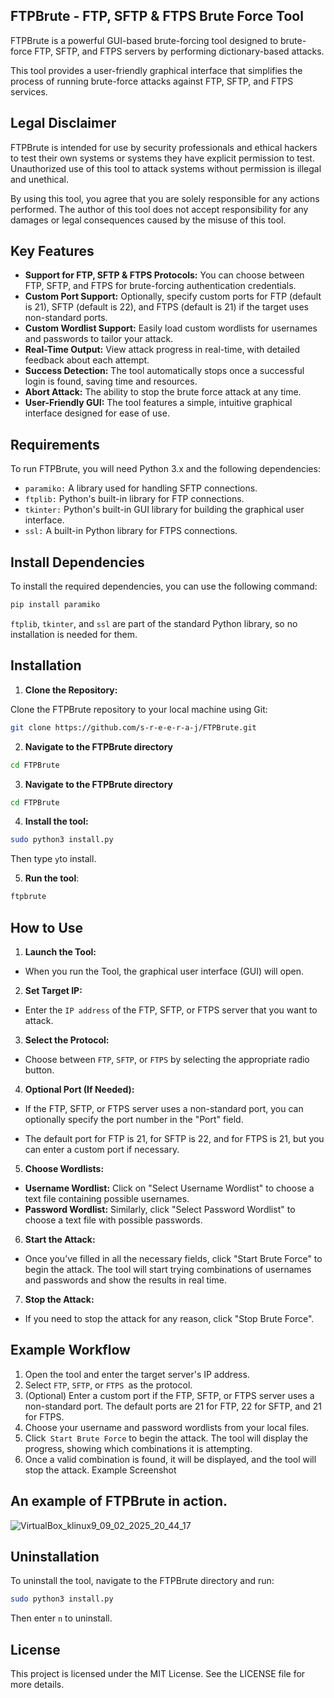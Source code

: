 ## FTPBrute - FTP, SFTP & FTPS Brute Force Tool
FTPBrute is a powerful GUI-based brute-forcing tool designed to brute-force FTP, SFTP, and FTPS servers by performing dictionary-based attacks.

This tool provides a user-friendly graphical interface that simplifies the process of running brute-force attacks against FTP, SFTP, and FTPS services.

## Legal Disclaimer
FTPBrute is intended for use by security professionals and ethical hackers to test their own systems or systems they have explicit permission to test. Unauthorized use of this tool to attack systems without permission is illegal and unethical.

By using this tool, you agree that you are solely responsible for any actions performed. The author of this tool does not accept responsibility for any damages or legal consequences caused by the misuse of this tool.

## Key Features
- **Support for FTP, SFTP & FTPS Protocols:** You can choose between FTP, SFTP, and FTPS for brute-forcing authentication credentials.
- **Custom Port Support:** Optionally, specify custom ports for FTP (default is 21), SFTP (default is 22), and FTPS (default is 21) if the target uses non-standard ports.
- **Custom Wordlist Support:** Easily load custom wordlists for usernames and passwords to tailor your attack.
- **Real-Time Output:** View attack progress in real-time, with detailed feedback about each attempt.
- **Success Detection:** The tool automatically stops once a successful login is found, saving time and resources.
- **Abort Attack:** The ability to stop the brute force attack at any time.
- **User-Friendly GUI:** The tool features a simple, intuitive graphical interface designed for ease of use.
## Requirements
To run FTPBrute, you will need Python 3.x and the following dependencies:

- `paramiko:` A library used for handling SFTP connections.
- `ftplib:` Python's built-in library for FTP connections.
- `tkinter:` Python's built-in GUI library for building the graphical user interface.
- `ssl:` A built-in Python library for FTPS connections.
## Install Dependencies
To install the required dependencies, you can use the following command:

```bash
pip install paramiko
```
`ftplib`, `tkinter`, and `ssl` are part of the standard Python library, so no installation is needed for them.

## Installation
1. **Clone the Repository:**
   
 Clone the FTPBrute repository to your local machine using Git:
   
```bash
git clone https://github.com/s-r-e-e-r-a-j/FTPBrute.git
```
2. **Navigate to the FTPBrute directory**
 
```bash
cd FTPBrute
```
3. **Navigate to the FTPBrute directory**
```bash
cd FTPBrute
```
4. **Install the tool:**
   
```bash
sudo python3 install.py
```
Then type `y`to install.

5. **Run the tool**:
   
```bash
ftpbrute
```
## How to Use
1. **Launch the Tool:**

- When you run the Tool, the graphical user interface (GUI) will open.
  
2. **Set Target IP:**

- Enter the `IP address` of the FTP, SFTP, or FTPS server that you want to attack.
  
3. **Select the Protocol:**

- Choose between `FTP`, `SFTP`, or `FTPS` by selecting the appropriate radio button.
  
4. **Optional Port (If Needed):**

- If the FTP, SFTP, or FTPS server uses a non-standard port, you can optionally specify the port number in the "Port" field.
  
- The default port for FTP is 21, for SFTP is 22, and for FTPS is 21, but you can enter a custom port if necessary.
  
5. **Choose Wordlists:**

- **Username Wordlist:** Click on "Select Username Wordlist" to choose a text file containing possible usernames.
- **Password Wordlist:** Similarly, click "Select Password Wordlist" to choose a text file with possible passwords.
  
6. **Start the Attack:**

- Once you’ve filled in all the necessary fields, click "Start Brute Force" to begin the attack. The tool will start trying combinations of usernames and passwords and show the results in real time.
  
7. **Stop the Attack:**

- If you need to stop the attack for any reason, click "Stop Brute Force".
  
## Example Workflow
1. Open the tool and enter the target server's IP address.
2. Select `FTP`, `SFTP`, or `FTPS `as the protocol.
3. (Optional) Enter a custom port if the FTP, SFTP, or FTPS server uses a non-standard port. The default ports are 21 for FTP, 22 for SFTP, and 21 for FTPS.
4. Choose your username and password wordlists from your local files.
5. Click` Start Brute Force` to begin the attack. The tool will display the progress, showing which combinations it is attempting.
6. Once a valid combination is found, it will be displayed, and the tool will stop the attack.
Example Screenshot

## An example of FTPBrute in action.

![VirtualBox_klinux9_09_02_2025_20_44_17](https://github.com/user-attachments/assets/346c5cdc-da92-4a86-9a2e-fd20a572a903)


## Uninstallation
To uninstall the tool, navigate to the FTPBrute directory and run:

```bash
sudo python3 install.py
```
Then enter `n` to uninstall.

## License
This project is licensed under the MIT License. See the LICENSE file for more details.

